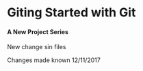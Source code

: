 # Giting Started with Git

#### A New Project Series

New change sin files


Changes made known 12/11/2017